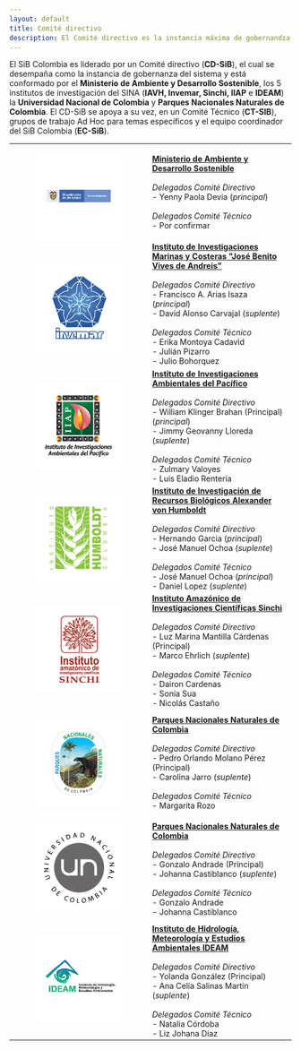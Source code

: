 ```yaml
---
layout: default
title: Comité directivo
description: El Comité directivo es la instancia máxima de gobernandza del SiB Colombia
---
```


El SiB Colombia es liderado por un Comité directivo (**CD-SiB**), el cual se desempaña como la instancia de gobernanza del sistema y está conformado por el **Ministerio de Ambiente y Desarrollo Sostenible**, los 5 institutos de investigación del SINA (**IAVH, Invemar, Sinchi, IIAP** e **IDEAM**) la **Universidad Nacional de Colombia** y **Parques Nacionales Naturales de Colombia**. El CD-SiB se apoya a su vez, en un Comité Técnico (**CT-SIB**), grupos de trabajo Ad Hoc para temas específicos y el equipo coordinador del SiB Colombia (**EC-SiB**).

|     |      |
|-----|------|
|<figure class="image is-128x128"><img style="padding-left: 0px; padding-bottom: 0px; padding-right: 0px; padding-top: 0px; float: right; text-align: center;" src="/assets/images/logosEntidades/MADS.png"></figure>|[**Ministerio de Ambiente y Desarrollo Sostenible**](http://www.minambiente.gov.co/)<br><br>_Delegados Comité Directivo_<br> - Yenny Paola Devia  (_principal_)<br><br>_Delegados Comité Técnico_<br>- Por confirmar <br>|
|<figure class="image is-128x128"><img style="padding-left: 0px; padding-bottom: 0px; padding-right: 0px; padding-top: 0px; float: right; text-align: center;" src="/assets/images/logosEntidades/Invemar.jpg"></figure>|[**Instituto de Investigaciones Marinas y Costeras "José Benito Vives de Andreis"**](http://www.invemar.org.co/)<br><br>_Delegados Comité Directivo_<br> - Francisco A. Arias Isaza (_principal_)<br> - David Alonso Carvajal (_suplente_)<br><br>_Delegados Comité Técnico_<br>- Erika Montoya Cadavid<br>- Julián Pizarro<br>- Julio Bohorquez<br>|
|<figure class="image is-128x128"><img src="/assets/images/logosEntidades/IIAP.jpg"></figure>|[**Instituto de Investigaciones Ambientales del Pacífico**](https://iiap.org.co/)<br><br>_Delegados Comité Directivo_<br> - William Klinger Brahan (Principal) (_principal_)<br> - Jimmy Geovanny Lloreda (_suplente_)<br><br>_Delegados Comité Técnico_<br>- Zulmary Valoyes <br>- Luis Eladio Rentería<br>|
|<figure class="image is-128x128"><img src="/assets/images/logosEntidades/InstitutoHumboldt.jpg"></figure>|[**Instituto de Investigación de Recursos Biológicos Alexander von Humboldt**](http://www.humboldt.org.co/es/)<br><br>_Delegados Comité Directivo_<br> - Hernando Garcia (_principal_)<br> - José Manuel Ochoa (_suplente_)<br><br>_Delegados Comité Técnico_<br>- José Manuel Ochoa (_principal_)<br>- Daniel Lopez (_suplente_)<br>|
|<figure class="image is-128x128"><img src="/assets/images/logosEntidades/SINCHI.jpg"></figure>|[**Instituto Amazónico de Investigaciones Científicas Sinchi**](http://www.sinchi.org.co/)<br><br>_Delegados Comité Directivo_<br> - Luz Marina Mantilla Cárdenas (Principal) <br> - Marco Ehrlich (_suplente_)<br><br>_Delegados Comité Técnico_<br>- Dairon Cardenas <br>- Sonia Sua <br>- Nicolás Castaño <br>|
|<figure class="image is-128x128"><img src="/assets/images/logosEntidades/PNN.jpg"></figure>|[**Parques Nacionales Naturales de Colombia**](http://www.parquesnacionales.gov.co/portal/es/)<br><br>_Delegados Comité Directivo_<br> - Pedro Orlando Molano Pérez (Principal) <br> - Carolina Jarro (_suplente_)<br><br>_Delegados Comité Técnico_<br>- Margarita Rozo <br>|
|<figure class="image is-128x128"><img src="/assets/images/logosEntidades/UN.jpg"></figure>|[**Parques Nacionales Naturales de Colombia**](http://unal.edu.co/)<br><br>_Delegados Comité Directivo_<br> - Gonzalo Andrade (Principal) <br> - Johanna Castiblanco (_suplente_)<br><br>_Delegados Comité Técnico_<br>- Gonzalo Andrade <br>- Johanna Castiblanco<br>|
|<figure class="image is-128x128"><img src="/assets/images/logosEntidades/IDEAM.jpg"></figure>|[**Instituto de Hidrología, Meteorología y Estudios Ambientales IDEAM**](http://www.ideam.gov.co/)<br><br>_Delegados Comité Directivo_<br> - Yolanda González (Principal) <br> - Ana Celia Salinas Martín (_suplente_)<br><br>_Delegados Comité Técnico_<br>- Natalia Córdoba <br>- Liz Johana Díaz<br>|
